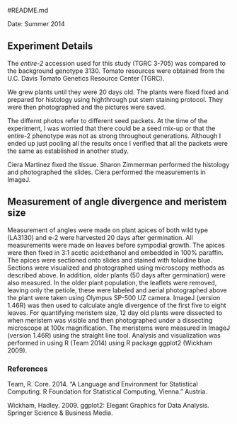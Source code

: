 #README.md

Date: Summer 2014

## Experiment Details 

The *entire-2* accession used for this study (TGRC 3-705) was compared to the background genotype 3130.  Tomato resources were obtained from the U.C. Davis Tomato Genetics Resource Center (TGRC).  

We grew plants until they were 20 days old.  The plants were fixed fixed and prepared for histology using highthrough put stem staining protocol.  They were then photographed and the pictures were saved.  

The differnt photos refer to different seed packets.  At the time of the experiment, I was worried that there could be a seed mix-up or that the entire-2 phenotype was not as strong throughout generations. Although I ended up just pooling all the results once I verified that all the packets were the same as established in another study.  

Ciera Martinez fixed the tissue.
Sharon Zimmerman performed the histology and photographed the slides. 
Ciera performed the measurements in ImageJ.

## Measurement of angle divergence and meristem size

Measurement of angles were made on plant apices of both wild type (LA3130) and e-2 were harvested 20 days after germination. All measurements were made on leaves before sympodial growth.   The apices were then fixed in 3:1 acetic acid:ethanol and embedded in 100% paraffin.  The apices were sectioned onto slides and stained with toluidine blue. Sections were visualized and photographed using microscopy methods as described above.  In addition, older plants (50 days after germination) were also measured.  In the older plant population, the leaflets were removed, leaving only the petiole, these were labeled and aerial photographed above the plant were taken using Olympus SP-500 UZ camera.  ImageJ (version 1.46R) was then used to calculate angle divergence of the first five to eight leaves.  For quantifying meristem size, 12 day old plants were dissected to when meristem was visible and then photographed under a dissecting microscope at 100x magnification.  The meristems were measured in ImageJ (version 1.46R) using the straight line tool. Analysis and visualization was performed in using R (Team 2014) using R package ggplot2 (Wickham 2009).

### References

Team, R. Core. 2014. “A Language and Environment for Statistical Computing. R Foundation for Statistical Computing, Vienna.” Austria.

Wickham, Hadley. 2009. ggplot2: Elegant Graphics for Data Analysis. Springer Science & Business Media.